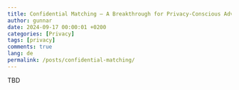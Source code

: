 ```yaml
---
title: Confidential Matching – A Breakthrough for Privacy-Conscious Advertising or a Temporary Fix?
author: gunnar
date: 2024-09-17 00:00:01 +0200
categories: [Privacy]
tags: [privacy]
comments: true
lang: de
permalink: /posts/confidential-matching/
---
```


TBD